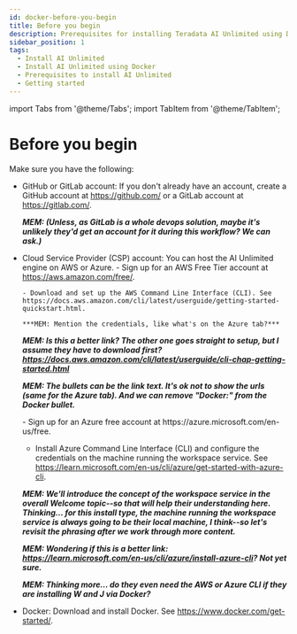 ```yaml
---
id: docker-before-you-begin
title: Before you begin
description: Prerequisites for installing Teradata AI Unlimited using Docker.
sidebar_position: 1
tags:
  - Install AI Unlimited
  - Install AI Unlimited using Docker
  - Prerequisites to install AI Unlimited
  - Getting started
---
```

import Tabs from '@theme/Tabs';
import TabItem from '@theme/TabItem';

# Before you begin

Make sure you have the following:

- GitHub or GitLab account: If you don't already have an account, create a GitHub account at https://github.com/ or a GitLab account at https://gitlab.com/.

  ***MEM: (Unless, as GitLab is a whole devops solution, maybe it's unlikely they'd get an account for it during this workflow? We can ask.)***

- Cloud Service Provider (CSP) account: You can host the AI Unlimited engine on AWS or Azure. 
    <Tabs>
    <TabItem value="aws" label="AWS" default>
      - Sign up for an AWS Free Tier account at https://aws.amazon.com/free/.
    
      - Download and set up the AWS Command Line Interface (CLI). See https://docs.aws.amazon.com/cli/latest/userguide/getting-started-quickstart.html.
	  
	  ***MEM: Mention the credentials, like what's on the Azure tab?*** 

     ***MEM: Is this a better link? The other one goes straight to setup, but I assume they have to download first? https://docs.aws.amazon.com/cli/latest/userguide/cli-chap-getting-started.html***
	 
	 ***MEM: The bullets can be the link text. It's ok not to show the urls (same for the Azure tab). And we can remove "Docker:" from the Docker bullet.***
    
    </TabItem>

  <TabItem value="azure" label="Azure">
   - Sign up for an Azure free account at https://azure.microsoft.com/en-us/free. 
   
   - Install Azure Command Line Interface (CLI) and configure the credentials on the machine running the workspace service. See https://learn.microsoft.com/en-us/cli/azure/get-started-with-azure-cli. 

   ***MEM: We'll introduce the concept of the workspace service in the overall Welcome topic--so that will help their understanding here. Thinking... for this install type, the machine running the workspace service is always going to be their local machine, I think--so let's revisit the phrasing after we work through more content.***

   ***MEM: Wondering if this is a better link: https://learn.microsoft.com/en-us/cli/azure/install-azure-cli? Not yet sure.***

   ***MEM: Thinking more... do they even need the AWS or Azure CLI if they are installing W and J via Docker?***

  </TabItem>
    </Tabs>

- Docker: Download and install Docker. See https://www.docker.com/get-started/.
